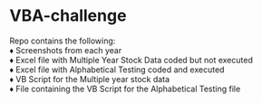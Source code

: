 # VBA-challenge  

Repo contains the following:   
  ♦ Screenshots from each year  
  ♦ Excel file with Multiple Year Stock Data coded but not executed  
  ♦ Excel file with Alphabetical Testing coded and executed  
  ♦ VB Script for the Multiple year stock data  
  ♦ File containing the VB Script for the Alphabetical Testing file
